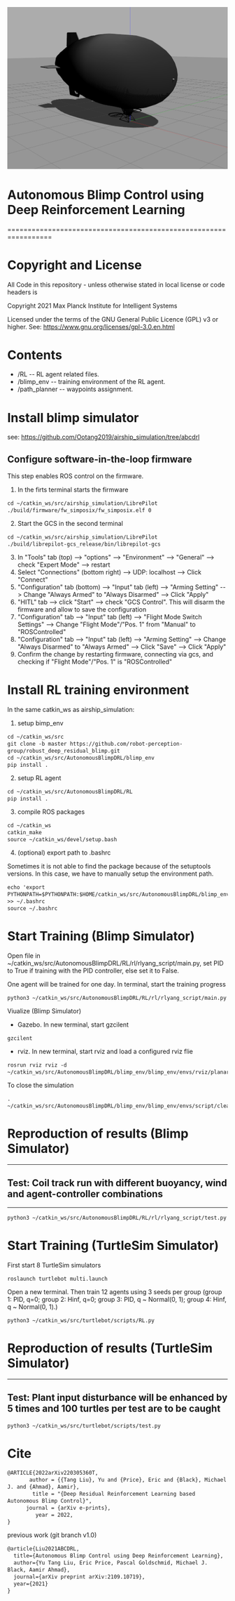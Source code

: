![Blimp Description file launch in Gazebo](images/Screenshot.png)

# Autonomous Blimp Control using Deep Reinforcement Learning
=================================================================


# Copyright and License

All Code in this repository - unless otherwise stated in local license or code headers is

Copyright 2021 Max Planck Institute for Intelligent Systems

Licensed under the terms of the GNU General Public Licence (GPL) v3 or higher.
See: https://www.gnu.org/licenses/gpl-3.0.en.html


# Contents

* /RL -- RL agent related files.
* /blimp_env -- training environment of the RL agent. 
* /path_planner -- waypoints assignment.

# Install blimp simulator
see: https://github.com/Ootang2019/airship_simulation/tree/abcdrl


## Configure software-in-the-loop firmware
This step enables ROS control on the firmware.

1. In the firts terminal starts the firmware
```console
cd ~/catkin_ws/src/airship_simulation/LibrePilot
./build/firmware/fw_simposix/fw_simposix.elf 0  
```

2. Start the GCS in the second terminal
```console
cd ~/catkin_ws/src/airship_simulation/LibrePilot
./build/librepilot-gcs_release/bin/librepilot-gcs
```
3. In "Tools" tab (top) --> "options" --> "Environment" --> "General" --> check "Expert Mode" --> restart
4. Select "Connections" (bottom right) --> UDP: localhost --> Click "Connect"
5. "Configuration" tab (bottom) --> "Input" tab (left) --> "Arming Setting" --> Change "Always Armed" to "Always Disarmed" --> Click "Apply"
6. "HITL" tab --> click "Start" --> check "GCS Control". 
   This will disarm the firmware and allow to save the configuration
7. "Configuration" tab --> "Input" tab (left) --> "Flight Mode Switch Settings" --> Change "Flight Mode"/"Pos. 1" from "Manual" to "ROSControlled" 
8. "Configuration" tab --> "Input" tab (left) --> "Arming Setting" --> Change "Always Disarmed" to "Always Armed" --> Click "Save" --> Click "Apply" 
9. Confirm the change by restarting firmware, connecting via gcs, and checking if "Flight Mode"/"Pos. 1" is "ROSControlled"

# Install RL training environment

In the same catkin_ws as airship_simulation: 

1. setup bimp_env
```console
cd ~/catkin_ws/src
git clone -b master https://github.com/robot-perception-group/robust_deep_residual_blimp.git
cd ~/catkin_ws/src/AutonomousBlimpDRL/blimp_env
pip install .
```
2. setup RL agent
```console
cd ~/catkin_ws/src/AutonomousBlimpDRL/RL
pip install .
```

3. compile ROS packages
```console
cd ~/catkin_ws
catkin_make
source ~/catkin_ws/devel/setup.bash
```

4. (optional) export path to .bashrc

Sometimes it is not able to find the package because of the setuptools versions. In this case, we have to manually setup the environment path.
```console
echo 'export PYTHONPATH=$PYTHONPATH:$HOME/catkin_ws/src/AutonomousBlimpDRL/blimp_env/:$HOME/catkin_ws/src/AutonomousBlimpDRL/RL/' >> ~/.bashrc
source ~/.bashrc
```

# Start Training (Blimp Simulator)
Open file in ~/catkin_ws/src/AutonomousBlimpDRL/RL/rl/rlyang_script/main.py, set PID to True if training with the PID controller, else set it to False.

One agent will be trained for one day. In terminal, start the training progress
```console
python3 ~/catkin_ws/src/AutonomousBlimpDRL/RL/rl/rlyang_script/main.py
```


Viualize (Blimp Simulator)
* Gazebo. In new terminal, start gzcilent
```console
gzcilent
```
* rviz. In new terminal, start rviz and load a configured rviz flie
```console
rosrun rviz rviz -d ~/catkin_ws/src/AutonomousBlimpDRL/blimp_env/blimp_env/envs/rviz/planar_goal_env.rviz
```

To close the simulation
```console
. ~/catkin_ws/src/AutonomousBlimpDRL/blimp_env/blimp_env/envs/script/cleanup.sh
```


# Reproduction of results (Blimp Simulator)

--------------
## Test: Coil track run with different buoyancy, wind and agent-controller combinations
--------------
```console
python3 ~/catkin_ws/src/AutonomousBlimpDRL/RL/rl/rlyang_script/test.py
```



# Start Training (TurtleSim Simulator)
First start 8 TurtleSim simulators
```console
roslaunch turtlebot multi.launch
```

Open a new terminal. Then train 12 agents using 3 seeds per group (group 1: PID, q=0; group 2: Hinf, q=0; group 3: PID, q ~ Normal(0, 1); 
group 4: Hinf, q ~ Normal(0, 1).)  
```console
python3 ~/catkin_ws/src/turtlebot/scripts/RL.py
```

# Reproduction of results (TurtleSim Simulator)

--------------
## Test: Plant input disturbance will be enhanced by 5 times and 100 turtles per test are to be caught
```console
python3 ~/catkin_ws/src/turtlebot/scripts/test.py
```

# Cite
```
@ARTICLE{2022arXiv220305360T,
       author = {{Tang Liu}, Yu and {Price}, Eric and {Black}, Michael J. and {Ahmad}, Aamir},
        title = "{Deep Residual Reinforcement Learning based Autonomous Blimp Control}",
      journal = {arXiv e-prints},
         year = 2022,
}
```

previous work (git branch v1.0)
```
@article{Liu2021ABCDRL,
  title={Autonomous Blimp Control using Deep Reinforcement Learning},
  author={Yu Tang Liu, Eric Price, Pascal Goldschmid, Michael J. Black, Aamir Ahmad},
  journal={arXiv preprint arXiv:2109.10719},
  year={2021}
}
```

